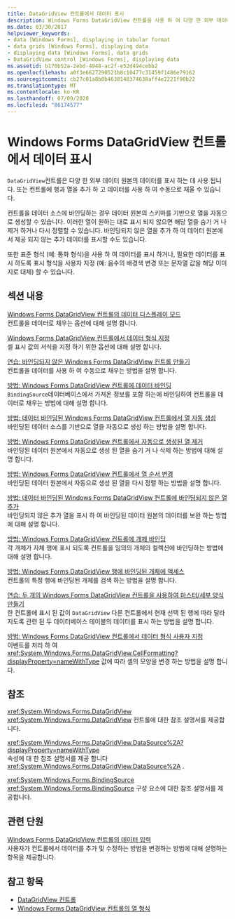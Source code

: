 ```yaml
---
title: DataGridView 컨트롤에서 데이터 표시
description: Windows Forms DataGridView 컨트롤을 사용 하 여 다양 한 외부 데이터 원본의 데이터를 표시 하는 방법에 대해 알아봅니다.
ms.date: 03/30/2017
helpviewer_keywords:
- data [Windows Forms], displaying in tabular format
- data grids [Windows Forms], displaying data
- displaying data [Windows Forms], data grids
- DataGridView control [Windows Forms], displaying data
ms.assetid: b170b52a-2ebd-4948-ac2f-e52d494cebb2
ms.openlocfilehash: a0f3e6627290521b8c10477c31459f1486e79162
ms.sourcegitcommit: cb27c01a8b0b4630148374638aff4e2221f90b22
ms.translationtype: MT
ms.contentlocale: ko-KR
ms.lasthandoff: 07/09/2020
ms.locfileid: "86174577"
---
```

# <a name="displaying-data-in-the-windows-forms-datagridview-control"></a>Windows Forms DataGridView 컨트롤에서 데이터 표시
`DataGridView`컨트롤은 다양 한 외부 데이터 원본의 데이터를 표시 하는 데 사용 됩니다. 또는 컨트롤에 행과 열을 추가 하 고 데이터를 사용 하 여 수동으로 채울 수 있습니다.  
  
 컨트롤을 데이터 소스에 바인딩하는 경우 데이터 원본의 스키마를 기반으로 열을 자동으로 생성할 수 있습니다. 이러한 열이 원하는 대로 표시 되지 않으면 해당 열을 숨기 거 나 제거 하거나 다시 정렬할 수 있습니다. 바인딩되지 않은 열을 추가 하 여 데이터 원본에서 제공 되지 않는 추가 데이터를 표시할 수도 있습니다.  
  
 또한 표준 형식 (예: 통화 형식)을 사용 하 여 데이터를 표시 하거나, 필요한 데이터를 표시 하도록 표시 형식을 사용자 지정 (예: 음수의 배경색 변경 또는 문자열 값을 해당 이미지로 대체) 할 수 있습니다.  
  
## <a name="in-this-section"></a>섹션 내용  
 [Windows Forms DataGridView 컨트롤의 데이터 디스플레이 모드](data-display-modes-in-the-windows-forms-datagridview-control.md)  
 컨트롤을 데이터로 채우는 옵션에 대해 설명 합니다.  
  
 [Windows Forms DataGridView 컨트롤에서 데이터 형식 지정](data-formatting-in-the-windows-forms-datagridview-control.md)  
 셀 표시 값의 서식을 지정 하기 위한 옵션에 대해 설명 합니다.  
  
 [연습: 바인딩되지 않은 Windows Forms DataGridView 컨트롤 만들기](walkthrough-creating-an-unbound-windows-forms-datagridview-control.md)  
 컨트롤을 데이터를 사용 하 여 수동으로 채우는 방법을 설명 합니다.  
  
 [방법: Windows Forms DataGridView 컨트롤에 데이터 바인딩](how-to-bind-data-to-the-windows-forms-datagridview-control.md)  
 `BindingSource`데이터베이스에서 가져온 정보를 포함 하는에 바인딩하여 컨트롤을 데이터로 채우는 방법에 대해 설명 합니다.  
  
 [방법: 데이터 바인딩된 Windows Forms DataGridView 컨트롤에서 열 자동 생성](autogenerate-columns-in-a-data-bound-wf-datagridview-control.md)  
 바인딩된 데이터 소스를 기반으로 열을 자동으로 생성 하는 방법을 설명 합니다.  
  
 [방법: Windows Forms DataGridView 컨트롤에서 자동으로 생성된 열 제거](remove-autogenerated-columns-from-a-wf-datagridview-control.md)  
 바인딩된 데이터 원본에서 자동으로 생성 된 열을 숨기 거 나 삭제 하는 방법에 대해 설명 합니다.  
  
 [방법: Windows Forms DataGridView 컨트롤에서 열 순서 변경](how-to-change-the-order-of-columns-in-the-windows-forms-datagridview-control.md)  
 바인딩된 데이터 원본에서 자동으로 생성 된 열을 다시 정렬 하는 방법을 설명 합니다.  
  
 [방법: 데이터 바인딩된 Windows Forms DataGridView 컨트롤에 바인딩되지 않은 열 추가](unbound-column-to-a-data-bound-datagridview.md)  
 바인딩되지 않은 추가 열을 표시 하 여 바인딩된 데이터 원본의 데이터를 보완 하는 방법에 대해 설명 합니다.  
  
 [방법: Windows Forms DataGridView 컨트롤에 개체 바인딩](how-to-bind-objects-to-windows-forms-datagridview-controls.md)  
 각 개체가 자체 행에 표시 되도록 컨트롤을 임의의 개체의 컬렉션에 바인딩하는 방법에 대해 설명 합니다.  
  
 [방법: Windows Forms DataGridView 행에 바인딩된 개체에 액세스](how-to-access-objects-bound-to-windows-forms-datagridview-rows.md)  
 컨트롤의 특정 행에 바인딩된 개체를 검색 하는 방법을 설명 합니다.  
  
 [연습: 두 개의 Windows Forms DataGridView 컨트롤을 사용하여 마스터/세부 양식 만들기](creating-a-master-detail-form-using-two-datagridviews.md)  
 한 컨트롤에 표시 된 값이 `DataGridView` 다른 컨트롤에서 현재 선택 된 행에 따라 달라 지도록 관련 된 두 데이터베이스 테이블의 데이터를 표시 하는 방법을 설명 합니다.  
  
 [방법: Windows Forms DataGridView 컨트롤에서 데이터 형식 사용자 지정](how-to-customize-data-formatting-in-the-windows-forms-datagridview-control.md)  
 이벤트를 처리 하 여 <xref:System.Windows.Forms.DataGridView.CellFormatting?displayProperty=nameWithType> 값에 따라 셀의 모양을 변경 하는 방법을 설명 합니다.  
  
## <a name="reference"></a>참조  
 <xref:System.Windows.Forms.DataGridView>  
 <xref:System.Windows.Forms.DataGridView> 컨트롤에 대한 참조 설명서를 제공합니다.  
  
 <xref:System.Windows.Forms.DataGridView.DataSource%2A?displayProperty=nameWithType>  
 속성에 대 한 참조 설명서를 제공 합니다 <xref:System.Windows.Forms.DataGridView.DataSource%2A> .  
  
 <xref:System.Windows.Forms.BindingSource>  
 <xref:System.Windows.Forms.BindingSource> 구성 요소에 대한 참조 설명서를 제공합니다.  
  
## <a name="related-sections"></a>관련 단원  
 [Windows Forms DataGridView 컨트롤의 데이터 입력](data-entry-in-the-windows-forms-datagridview-control.md)  
 사용자가 컨트롤에서 데이터를 추가 및 수정하는 방법을 변경하는 방법에 대해 설명하는 항목을 제공합니다.  
  
## <a name="see-also"></a>참고 항목

- [DataGridView 컨트롤](datagridview-control-windows-forms.md)
- [Windows Forms DataGridView 컨트롤의 열 형식](column-types-in-the-windows-forms-datagridview-control.md)
